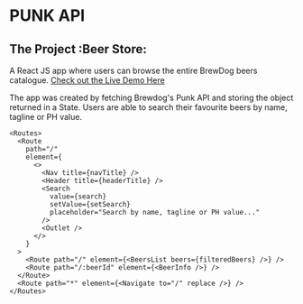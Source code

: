 # PUNK API

## The Project :Beer Store:
A React JS app where users can browse the entire BrewDog beers catalogue.
[Check out the Live Demo Here](https://majidhussainmk.github.io/beer-store/)

The app was created by fetching Brewdog's Punk API and storing the object returned in a State. Users are able to search their favourite beers by name, tagline or PH value.

```
<Routes>
  <Route
    path="/"
    element={
      <>
        <Nav title={navTitle} />
        <Header title={headerTitle} />
        <Search
          value={search}
          setValue={setSearch}
          placeholder="Search by name, tagline or PH value..."
        />
        <Outlet />
      </>
    }
  >
    <Route path="/" element={<BeersList beers={filteredBeers} />} />
    <Route path="/:beerId" element={<BeerInfo />} />
  </Route>
  <Route path="*" element={<Navigate to="/" replace />} />
</Routes>
```
